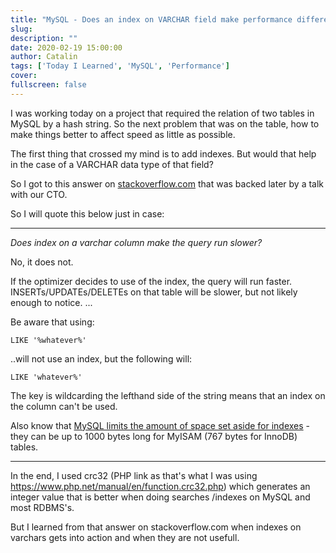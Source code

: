 ```yaml
---
title: "MySQL - Does an index on VARCHAR field make performance difference?"
slug:
description: ""
date: 2020-02-19 15:00:00
author: Catalin
tags: ['Today I Learned', 'MySQL', 'Performance']
cover:
fullscreen: false
---
```


I was working today on a project that required the relation of two tables in MySQL by a hash string.
So the next problem that was on the table, how to make things better to affect speed as little as possible.

The first thing that crossed my mind is to add indexes. But would that help in the case of a VARCHAR data type of that field?

So I got to this answer on [stackoverflow.com](https://stackoverflow.com/a/1898511/944397) that was backed later by a talk with our CTO.

So I will quote this below just in case:

---

_Does index on a varchar column make the query run slower?_

No, it does not.

If the optimizer decides to use of the index, the query will run faster. INSERTs/UPDATEs/DELETEs on that table will be slower, but not likely enough to notice.
...

Be aware that using:

``LIKE '%whatever%'``

..will not use an index, but the following will:

``LIKE 'whatever%'``

The key is wildcarding the lefthand side of the string means that an index on the column can't be used.

Also know that [MySQL limits the amount of space set aside for indexes](http://dev.mysql.com/doc/refman/5.7/en/mysql-indexes.html) - they can be up to 1000 bytes long for MyISAM (767 bytes for InnoDB) tables.

 ---

In the end, I used crc32 (PHP link as that's what I was using https://www.php.net/manual/en/function.crc32.php) which generates an integer value that is better when doing searches /indexes on MySQL and most RDBMS's.

But I learned from that answer on stackoverflow.com when indexes on varchars gets into action and when they are not usefull.
